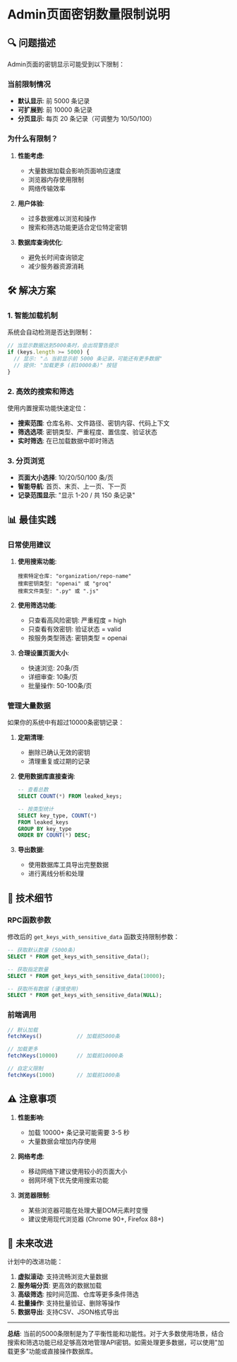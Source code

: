 # Admin页面密钥数量限制说明

## 🔍 问题描述

Admin页面的密钥显示可能受到以下限制：

### 当前限制情况
- **默认显示**: 前 5000 条记录
- **可扩展到**: 前 10000 条记录
- **分页显示**: 每页 20 条记录（可调整为 10/50/100）

### 为什么有限制？

1. **性能考虑**: 
   - 大量数据加载会影响页面响应速度
   - 浏览器内存使用限制
   - 网络传输效率

2. **用户体验**: 
   - 过多数据难以浏览和操作
   - 搜索和筛选功能更适合定位特定密钥

3. **数据库查询优化**:
   - 避免长时间查询锁定
   - 减少服务器资源消耗

## 🛠️ 解决方案

### 1. 智能加载机制

系统会自动检测是否达到限制：

```javascript
// 当显示数据达到5000条时，会出现警告提示
if (keys.length >= 5000) {
  // 显示: "⚠️ 当前显示前 5000 条记录，可能还有更多数据"
  // 提供: "加载更多 (前10000条)" 按钮
}
```

### 2. 高效的搜索和筛选

使用内置搜索功能快速定位：

- **搜索范围**: 仓库名称、文件路径、密钥内容、代码上下文
- **筛选选项**: 密钥类型、严重程度、置信度、验证状态
- **实时筛选**: 在已加载数据中即时筛选

### 3. 分页浏览

- **页面大小选择**: 10/20/50/100 条/页
- **智能导航**: 首页、末页、上一页、下一页
- **记录范围显示**: "显示 1-20 / 共 150 条记录"

## 📊 最佳实践

### 日常使用建议

1. **使用搜索功能**:
   ```
   搜索特定仓库: "organization/repo-name"
   搜索密钥类型: "openai" 或 "groq"
   搜索文件类型: ".py" 或 ".js"
   ```

2. **使用筛选功能**:
   - 只查看高风险密钥: 严重程度 = high
   - 只查看有效密钥: 验证状态 = valid
   - 按服务类型筛选: 密钥类型 = openai

3. **合理设置页面大小**:
   - 快速浏览: 20条/页
   - 详细审查: 10条/页  
   - 批量操作: 50-100条/页

### 管理大量数据

如果你的系统中有超过10000条密钥记录：

1. **定期清理**:
   - 删除已确认无效的密钥
   - 清理重复或过期的记录

2. **使用数据库直接查询**:
   ```sql
   -- 查看总数
   SELECT COUNT(*) FROM leaked_keys;
   
   -- 按类型统计
   SELECT key_type, COUNT(*) 
   FROM leaked_keys 
   GROUP BY key_type 
   ORDER BY COUNT(*) DESC;
   ```

3. **导出数据**:
   - 使用数据库工具导出完整数据
   - 进行离线分析和处理

## 🔧 技术细节

### RPC函数参数

修改后的 `get_keys_with_sensitive_data` 函数支持限制参数：

```sql
-- 获取默认数量 (5000条)
SELECT * FROM get_keys_with_sensitive_data();

-- 获取指定数量
SELECT * FROM get_keys_with_sensitive_data(10000);

-- 获取所有数据 (谨慎使用)
SELECT * FROM get_keys_with_sensitive_data(NULL);
```

### 前端调用

```javascript
// 默认加载
fetchKeys()           // 加载前5000条

// 加载更多
fetchKeys(10000)      // 加载前10000条

// 自定义限制
fetchKeys(1000)       // 加载前1000条
```

## ⚠️ 注意事项

1. **性能影响**: 
   - 加载 10000+ 条记录可能需要 3-5 秒
   - 大量数据会增加内存使用

2. **网络考虑**:
   - 移动网络下建议使用较小的页面大小
   - 弱网环境下优先使用搜索功能

3. **浏览器限制**:
   - 某些浏览器可能在处理大量DOM元素时变慢
   - 建议使用现代浏览器 (Chrome 90+, Firefox 88+)

## 🚀 未来改进

计划中的改进功能：

1. **虚拟滚动**: 支持流畅浏览大量数据
2. **服务端分页**: 更高效的数据加载
3. **高级筛选**: 按时间范围、仓库等更多条件筛选
4. **批量操作**: 支持批量验证、删除等操作
5. **数据导出**: 支持CSV、JSON格式导出

---

**总结**: 当前的5000条限制是为了平衡性能和功能性。对于大多数使用场景，结合搜索和筛选功能已经足够高效地管理API密钥。如需处理更多数据，可以使用"加载更多"功能或直接操作数据库。
